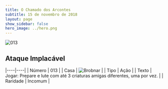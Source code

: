 ```yaml
---
title: O Chamado dos Arcontes
subtitle: 15 de novembro de 2018
layout: page
show_sidebar: false
hero_image: ../hero.png
---
```


![013](https://cdn.keyforgegame.com/media/card_front/pt/341_013_967HJV9Q3J5P_pt.png)

## Ataque Implacável

|----|----|
| Número | 013 |
| Casa | ![Brobnar](https://archonarcana.com/images/thumb/e/e0/Brobnar.png/22px-Brobnar.png "Brobnar") |
| Tipo | Ação |
| Texto | Jogar: Prepare e lute com até 3 criaturas amigas diferentes, uma por vez. |
| Raridade | Incomum |
